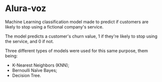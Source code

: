 # Alura-voz
Machine Learning classification model made to predict if customers are likely to stop using a fictional company's service.

The model predicts a customer's churn value, 1 if they're likely to stop using the service, and 0 if not.

Three different types of models were used for this same purpose, them being:
 - K-Nearest Neighbors (KNN);
 - Bernoulli Naïve Bayes;
 - Decision Tree.
